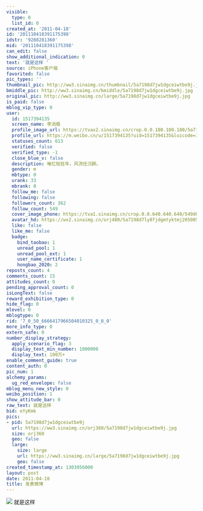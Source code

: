 ```yaml
---
visible:
  type: 0
  list_id: 0
created_at: '2011-04-18'
id: '201110418391175398'
idstr: '9288281360'
mid: '201110418391175398'
can_edit: false
show_additional_indication: 0
text: '就是这样 '
source: iPhone客户端
favorited: false
pic_types: ''
thumbnail_pic: http://ww3.sinaimg.cn/thumbnail/5a7198d7jw1dgceiwtbe9j.jpg
bmiddle_pic: http://ww3.sinaimg.cn/bmiddle/5a7198d7jw1dgceiwtbe9j.jpg
original_pic: http://ww3.sinaimg.cn/large/5a7198d7jw1dgceiwtbe9j.jpg
is_paid: false
mblog_vip_type: 0
user:
  id: 1517394135
  screen_name: 李消极
  profile_image_url: https://tvax2.sinaimg.cn/crop.0.0.180.180.180/5a7198d7ly8fjdgmtyktmj20500500so.jpg?KID=imgbed,tva&Expires=1606400094&ssig=R20FI%2FSL17
  profile_url: https://m.weibo.cn/u/1517394135?uid=1517394135&luicode=10000011&lfid=2304131517394135_-_WEIBO_SECOND_PROFILE_WEIBO
  statuses_count: 613
  verified: false
  verified_type: -1
  close_blue_v: false
  description: 唯忆轻狂年，风流任沉醉。
  gender: m
  mbtype: 0
  urank: 33
  mbrank: 0
  follow_me: false
  following: false
  followers_count: 362
  follow_count: 549
  cover_image_phone: https://tva1.sinaimg.cn/crop.0.0.640.640.640/549d0121tw1egm1kjly3jj20hs0hsq4f.jpg
  avatar_hd: https://wx2.sinaimg.cn/orj480/5a7198d7ly8fjdgmtyktmj20500500so.jpg
  like: false
  like_me: false
  badge:
    bind_taobao: 1
    unread_pool: 1
    unread_pool_ext: 1
    user_name_certificate: 1
    hongbao_2020: 2
reposts_count: 4
comments_count: 15
attitudes_count: 0
pending_approval_count: 0
isLongText: false
reward_exhibition_type: 0
hide_flag: 0
mlevel: 0
mblogtype: 0
rid: '7_0_50_6666417966504010325_0_0_0'
more_info_type: 0
extern_safe: 0
number_display_strategy:
  apply_scenario_flag: 3
  display_text_min_number: 1000000
  display_text: 100万+
enable_comment_guide: true
content_auth: 0
pic_num: 1
alchemy_params:
  ug_red_envelope: false
mblog_menu_new_style: 0
weibo_position: 1
show_attitude_bar: 0
raw_text: 就是这样 ​​​
bid: eYyKmk
pics:
- pid: 5a7198d7jw1dgceiwtbe9j
  url: https://ww3.sinaimg.cn/orj360/5a7198d7jw1dgceiwtbe9j.jpg
  size: orj360
  geo: false
  large:
    size: large
    url: https://ww3.sinaimg.cn/large/5a7198d7jw1dgceiwtbe9j.jpg
    geo: false
created_timestamp_at: 1303056000
layout: post
date: 2011-04-18
title: 发表微博
---
```


![](http://ww3.sinaimg.cn/large/5a7198d7jw1dgceiwtbe9j.jpg)
就是这样 
